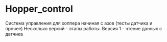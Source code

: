 # Hopper_control
Система управления для хоппера начиная с азов (тесты датчика и прочее)
Несколько версий - этапы работы.
Версия 1 - чтение данных с датчика

